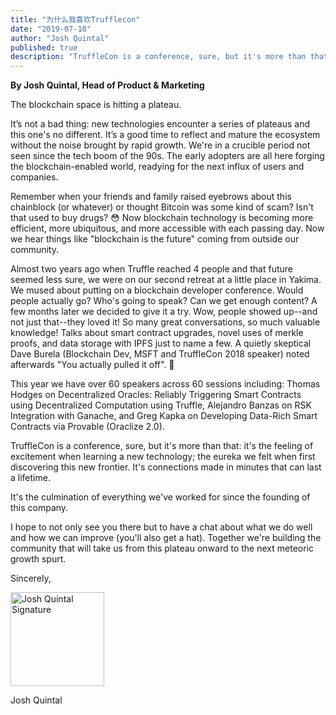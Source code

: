 ```yaml
---
title: "为什么我喜欢Trufflecon"
date: "2019-07-18"
author: "Josh Quintal"
published: true
description: "TruffleCon is a conference, sure, but it's more than that: it's the feeling of excitement when learning a new technology; the eureka we felt when first discovering this new frontier. It's connections made in minutes that can last a lifetime."
---
```


**By Josh Quintal, Head of Product & Marketing**

The blockchain space is hitting a plateau.

It’s not a bad thing: new technologies encounter a series of plateaus and this one's no different. It’s a good time to reflect and mature the ecosystem without the noise brought by rapid growth. We're in a crucible period not seen since the tech boom of the 90s. The early adopters are all here forging the blockchain-enabled world, readying for the next influx of users and companies.

Remember when your friends and family raised eyebrows about this chainblock (or whatever) or thought Bitcoin was some kind of scam? Isn't that used to buy drugs? 😳 Now blockchain technology is becoming more efficient, more ubiquitous, and more accessible with each passing day. Now we hear things like "blockchain is the future" coming from outside our community.

Almost two years ago when Truffle reached 4 people and that future seemed less sure, we were on our second retreat at a little place in Yakima. We mused about putting on a blockchain developer conference. Would people actually go? Who's going to speak? Can we get enough content? A few months later we decided to give it a try. Wow, people showed up--and not just that--they loved it! So many great conversations, so much valuable knowledge! Talks about smart contract upgrades, novel uses of merkle proofs, and data storage with IPFS just to name a few. A quietly skeptical Dave Burela (Blockchain Dev, MSFT and TruffleCon 2018 speaker) noted afterwards "You actually pulled it off". 🙂

This year we have over 60 speakers across 60 sessions including: Thomas Hodges on Decentralized Oracles: Reliably Triggering Smart Contracts using Decentralized Computation using Truffle, Alejandro Banzas on RSK Integration with Ganache, and Greg Kapka on Developing Data-Rich Smart Contracts via Provable (Oraclize 2.0).

TruffleCon is a conference, sure, but it's more than that: it's the feeling of excitement when learning a new technology; the eureka we felt when first discovering this new frontier. It's connections made in minutes that can last a lifetime.

It's the culmination of everything we've worked for since the founding of this company.

I hope to not only see you there but to have a chat about what we do well and how we can improve (you'll also get a hat). Together we're building the community that will take us from this plateau onward to the next meteoric growth spurt.

Sincerely,

<p>
  <img style="margin-left: 0 !important; margin-bottom: 0 !important;" src="/img/blog/why-i-love-trufflecon/josh-signature.png" title="Josh Quintal Signature" alt="Josh Quintal Signature" width="150px">
</p>

Josh Quintal

